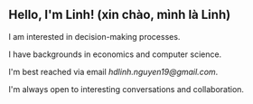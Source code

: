 ## Hello, I'm Linh! (xin chào, mình là Linh)

I am interested in decision-making processes. 

I have backgrounds in economics and computer science. 

I'm best reached via email _hdlinh.nguyen19@gmail.com_.

I'm always open to interesting conversations and collaboration.


